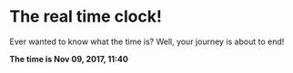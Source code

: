 # The real time clock!

Ever wanted to know what the time is? Well, your journey is about to end!

**The time is Nov 09, 2017, 11:40**